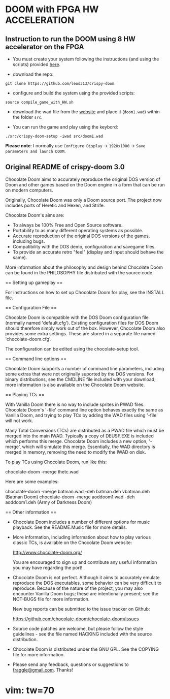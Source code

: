 # DOOM with FPGA HW ACCELERATION

## Instruction to run the DOOM using 8 HW accelerator on the FPGA

* You must create your system following the instructions (and using the scripts) provided [here](https://github.com/leos313/DOOM_FPGA).

* download the repo:
```
git clone https://github.com/leos313/crispy-doom
```

* configure and build the system using the provided scripts:
```
source compile_game_with_HW.sh
```

* download the wad file from the [website](https://www.pc-freak.net/blog/doom-1-doom-2-doom-3-game-wad-files-for-download-playing-doom-on-debian-linux-via-freedoom-open-source-doom-engine/) and place it (`doom1.wad`) within the folder `src`.

* You can run the game and play using the keybord:
```
./src/crispy-doom-setup -iwad src/doom1.wad
```

**Please note**: I normally use `Configure Display` -> `1920x1080` -> `Save parameters and launch DOOM`.

## Original README of crispy-doom 3.0

Chocolate Doom aims to accurately reproduce the original DOS version of
Doom and other games based on the Doom engine in a form that can be
run on modern computers.

Originally, Chocolate Doom was only a Doom source port. The project
now includes ports of Heretic and Hexen, and Strife.

Chocolate Doom's aims are:

 * To always be 100% Free and Open Source software.
 * Portability to as many different operating systems as possible.
 * Accurate reproduction of the original DOS versions of the games,
   including bugs.
 * Compatibility with the DOS demo, configuration and savegame files.
 * To provide an accurate retro "feel" (display and input should
   behave the same).

More information about the philosophy and design behind Chocolate Doom
can be found in the PHILOSOPHY file distributed with the source code.

== Setting up gameplay ==

For instructions on how to set up Chocolate Doom for play, see the
INSTALL file.

== Configuration File ==

Chocolate Doom is compatible with the DOS Doom configuration file
(normally named 'default.cfg'). Existing configuration files for DOS
Doom should therefore simply work out of the box. However, Chocolate
Doom also provides some extra settings. These are stored in a
separate file named 'chocolate-doom.cfg'.

The configuration can be edited using the chocolate-setup tool.

== Command line options ==

Chocolate Doom supports a number of command line parameters, including
some extras that were not originally suported by the DOS versions. For
binary distributions, see the CMDLINE file included with your
download; more information is also available on the Chocolate Doom
website.

== Playing TCs ==

With Vanilla Doom there is no way to include sprites in PWAD files.
Chocolate Doom's '-file' command line option behaves exactly the same
as Vanilla Doom, and trying to play TCs by adding the WAD files using
'-file' will not work.

Many Total Conversions (TCs) are distributed as a PWAD file which must
be merged into the main IWAD. Typically a copy of DEUSF.EXE is
included which performs this merge. Chocolate Doom includes a new
option, '-merge', which will simulate this merge. Essentially, the
WAD directory is merged in memory, removing the need to modify the
IWAD on disk.

To play TCs using Chocolate Doom, run like this:

  chocolate-doom -merge thetc.wad

Here are some examples:

  chocolate-doom -merge batman.wad -deh batman.deh vbatman.deh  (Batman Doom)
  chocolate-doom -merge aoddoom1.wad -deh aoddoom1.deh  (Army of Darkness Doom)

== Other information ==

 * Chocolate Doom includes a number of different options for music
   playback. See the README.Music file for more details.

 * More information, including information about how to play various
   classic TCs, is available on the Chocolate Doom website:

     http://www.chocolate-doom.org/

   You are encouraged to sign up and contribute any useful information
   you may have regarding the port!

 * Chocolate Doom is not perfect. Although it aims to accurately
   emulate reproduce the DOS executables, some behavior can be very
   difficult to reproduce. Because of the nature of the project, you
   may also encounter Vanilla Doom bugs; these are intentionally
   present; see the NOT-BUGS file for more information.

   New bug reports can be submitted to the issue tracker on Github:

     https://github.com/chocolate-doom/chocolate-doom/issues

 * Source code patches are welcome, but please follow the style
   guidelines - see the file named HACKING included with the source
   distribution.

 * Chocolate Doom is distributed under the GNU GPL. See the COPYING
   file for more information.

 * Please send any feedback, questions or suggestions to
   fraggle@gmail.com. Thanks!

# vim: tw=70

